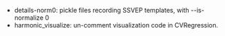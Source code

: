 - details-norm0: pickle files recording SSVEP templates, with --is-normalize 0
- harmonic_visualize: un-comment visualization code in CVRegression.